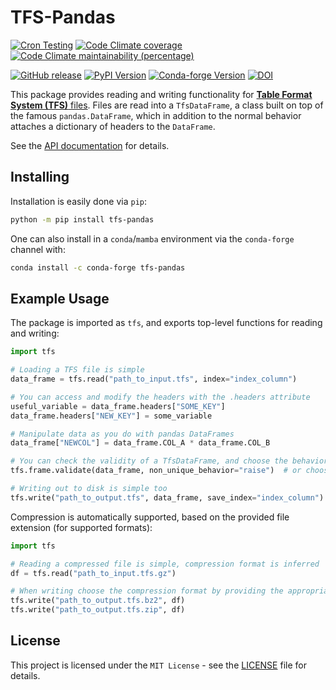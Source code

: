 # TFS-Pandas

[![Cron Testing](https://github.com/pylhc/tfs/workflows/Cron%20Testing/badge.svg)](https://github.com/pylhc/tfs/actions?query=workflow%3A%22Cron+Testing%22)
[![Code Climate coverage](https://img.shields.io/codeclimate/coverage/pylhc/tfs.svg?style=popout)](https://codeclimate.com/github/pylhc/tfs)
[![Code Climate maintainability (percentage)](https://img.shields.io/codeclimate/maintainability-percentage/pylhc/tfs.svg?style=popout)](https://codeclimate.com/github/pylhc/tfs)
<!-- [![GitHub last commit](https://img.shields.io/github/last-commit/pylhc/tfs.svg?style=popout)](https://github.com/pylhc/tfs/) -->
[![GitHub release](https://img.shields.io/github/v/release/pylhc/tfs?logo=github)](https://github.com/pylhc/tfs/)
[![PyPI Version](https://img.shields.io/pypi/v/tfs-pandas?label=PyPI&logo=pypi)](https://pypi.org/project/tfs-pandas/)
[![Conda-forge Version](https://img.shields.io/conda/vn/conda-forge/tfs-pandas?color=orange&logo=anaconda)](https://anaconda.org/conda-forge/tfs-pandas)
[![DOI](https://zenodo.org/badge/DOI/10.5281/zenodo.5070986.svg)](https://doi.org/10.5281/zenodo.5070986)

This package provides reading and writing functionality for [**Table Format System (TFS)** files](http://mad.web.cern.ch/mad/madx.old/Introduction/tfs.html).
Files are read into a `TfsDataFrame`, a class built on top of the famous `pandas.DataFrame`, which in addition to the normal behavior attaches a dictionary of headers to the `DataFrame`.

See the [API documentation](https://pylhc.github.io/tfs/) for details.

## Installing

Installation is easily done via `pip`:

```bash
python -m pip install tfs-pandas
```

One can also install in a `conda`/`mamba` environment via the `conda-forge` channel with:

```bash
conda install -c conda-forge tfs-pandas
```

## Example Usage

The package is imported as `tfs`, and exports top-level functions for reading and writing:

```python
import tfs

# Loading a TFS file is simple
data_frame = tfs.read("path_to_input.tfs", index="index_column")

# You can access and modify the headers with the .headers attribute
useful_variable = data_frame.headers["SOME_KEY"]
data_frame.headers["NEW_KEY"] = some_variable

# Manipulate data as you do with pandas DataFrames
data_frame["NEWCOL"] = data_frame.COL_A * data_frame.COL_B

# You can check the validity of a TfsDataFrame, and choose the behavior in case of errors
tfs.frame.validate(data_frame, non_unique_behavior="raise")  # or choose "warn"

# Writing out to disk is simple too
tfs.write("path_to_output.tfs", data_frame, save_index="index_column")
```

Compression is automatically supported, based on the provided file extension (for supported formats):

```python
import tfs

# Reading a compressed file is simple, compression format is inferred
df = tfs.read("path_to_input.tfs.gz")

# When writing choose the compression format by providing the appropriate file extension
tfs.write("path_to_output.tfs.bz2", df)
tfs.write("path_to_output.tfs.zip", df)
```

## License

This project is licensed under the `MIT License` - see the [LICENSE](LICENSE) file for details.
